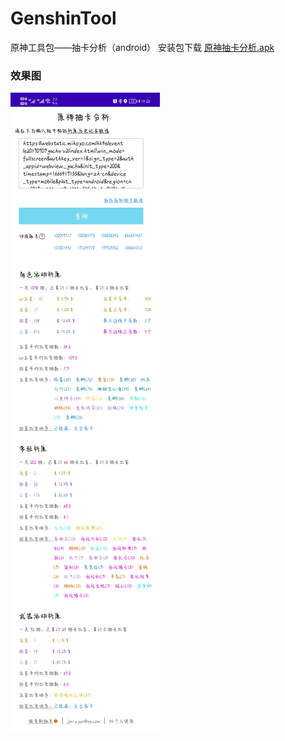 # GenshinTool
原神工具包——抽卡分析（android）
安装包下载 [原神抽卡分析.apk](https://files.cnblogs.com/files/blogs/682374/genshinTool_1.4.2.apk)
### 效果图
![image](https://github.com/jorry-yun/GenshinTool/blob/master/%E7%B4%A0%E6%9D%90/Screenshot.jpg)
